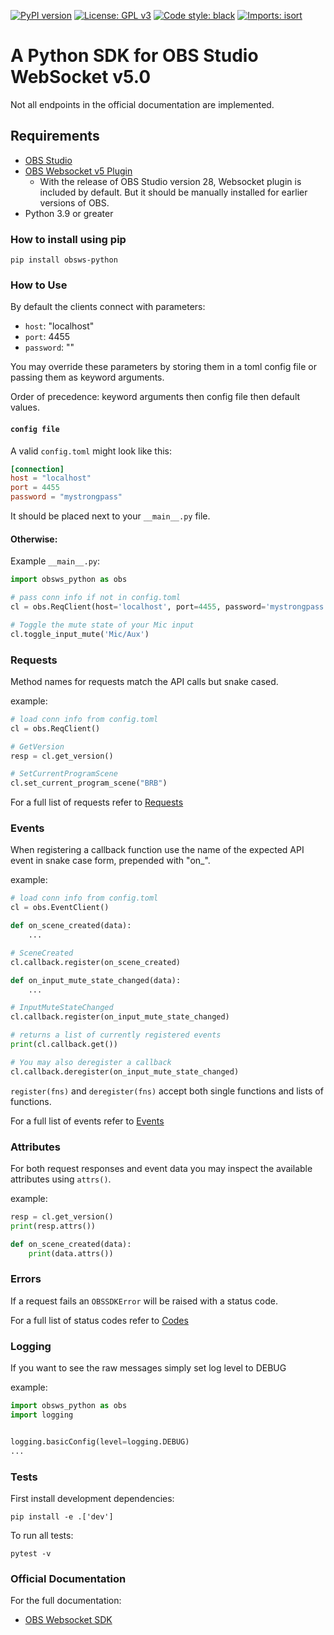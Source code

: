 [![PyPI version](https://badge.fury.io/py/obsws-python.svg)](https://badge.fury.io/py/obsws-python)
[![License: GPL v3](https://img.shields.io/badge/License-GPLv3-blue.svg)](https://github.com/aatikturk/obsstudio_sdk/blob/main/LICENSE)
[![Code style: black](https://img.shields.io/badge/code%20style-black-000000.svg)](https://github.com/psf/black)
[![Imports: isort](https://img.shields.io/badge/%20imports-isort-%231674b1?style=flat&labelColor=ef8336)](https://pycqa.github.io/isort/)

# A Python SDK for OBS Studio WebSocket v5.0

Not all endpoints in the official documentation are implemented.

## Requirements

-   [OBS Studio](https://obsproject.com/)
-   [OBS Websocket v5 Plugin](https://github.com/obsproject/obs-websocket/releases/tag/5.0.0)
    -   With the release of OBS Studio version 28, Websocket plugin is included by default. But it should be manually installed for earlier versions of OBS.
-   Python 3.9 or greater

### How to install using pip

```
pip install obsws-python
```

### How to Use

By default the clients connect with parameters:

-   `host`: "localhost"
-   `port`: 4455
-   `password`: ""

You may override these parameters by storing them in a toml config file or passing them as keyword arguments.

Order of precedence: keyword arguments then config file then default values.

#### `config file`

A valid `config.toml` might look like this:

```toml
[connection]
host = "localhost"
port = 4455
password = "mystrongpass"
```

It should be placed next to your `__main__.py` file.

#### Otherwise:

Example `__main__.py`:

```python
import obsws_python as obs

# pass conn info if not in config.toml
cl = obs.ReqClient(host='localhost', port=4455, password='mystrongpass')

# Toggle the mute state of your Mic input
cl.toggle_input_mute('Mic/Aux')
```

### Requests

Method names for requests match the API calls but snake cased.

example:

```python
# load conn info from config.toml
cl = obs.ReqClient()

# GetVersion
resp = cl.get_version()

# SetCurrentProgramScene
cl.set_current_program_scene("BRB")
```

For a full list of requests refer to [Requests](https://github.com/obsproject/obs-websocket/blob/master/docs/generated/protocol.md#requests)

### Events

When registering a callback function use the name of the expected API event in snake case form, prepended with "on\_".

example:

```python
# load conn info from config.toml
cl = obs.EventClient()

def on_scene_created(data):
    ...

# SceneCreated
cl.callback.register(on_scene_created)

def on_input_mute_state_changed(data):
    ...

# InputMuteStateChanged
cl.callback.register(on_input_mute_state_changed)

# returns a list of currently registered events
print(cl.callback.get())

# You may also deregister a callback
cl.callback.deregister(on_input_mute_state_changed)
```

`register(fns)` and `deregister(fns)` accept both single functions and lists of functions.

For a full list of events refer to [Events](https://github.com/obsproject/obs-websocket/blob/master/docs/generated/protocol.md#events)

### Attributes

For both request responses and event data you may inspect the available attributes using `attrs()`.

example:

```python
resp = cl.get_version()
print(resp.attrs())

def on_scene_created(data):
    print(data.attrs())
```

### Errors

If a request fails an `OBSSDKError` will be raised with a status code.

For a full list of status codes refer to [Codes](https://github.com/obsproject/obs-websocket/blob/master/docs/generated/protocol.md#requeststatus)

### Logging

If you want to see the raw messages simply set log level to DEBUG

example:

```python
import obsws_python as obs
import logging


logging.basicConfig(level=logging.DEBUG)
...
```

### Tests

First install development dependencies:

`pip install -e .['dev']`

To run all tests:

```
pytest -v
```

### Official Documentation

For the full documentation:

-   [OBS Websocket SDK](https://github.com/obsproject/obs-websocket/blob/master/docs/generated/protocol.md#obs-websocket-501-protocol)
